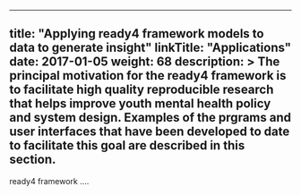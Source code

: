 
---
title: "Applying ready4 framework models to data to generate insight"
linkTitle: "Applications"
date: 2017-01-05
weight: 68
description: >
  The principal motivation for the ready4 framework is to facilitate high quality reproducible research that helps improve youth mental health policy and system design. Examples of the prgrams and user interfaces that have been developed to date to facilitate this goal are described in this section.
---

ready4 framework ....

